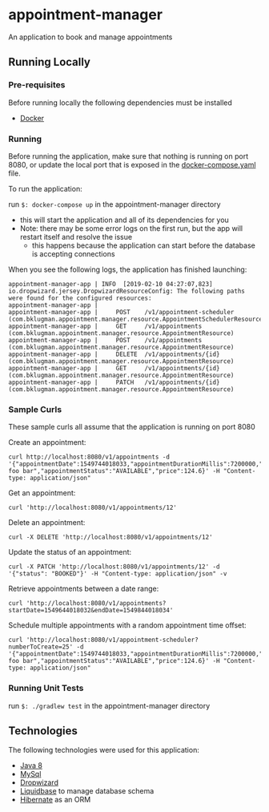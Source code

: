 # appointment-manager
An application to book and manage appointments

## Running Locally
### Pre-requisites
Before running locally the following dependencies must be installed

- [Docker](https://www.docker.com/products/docker-desktop)

### Running
Before running the application, make sure that nothing is running on port 8080, or update 
the local port that is exposed in the [docker-compose.yaml](https://github.com/bklugman/appointment-manager/blob/master/docker-compose.yaml#L20)
file.

To run the application:

run `$: docker-compose up` in the appointment-manager directory
  - this will start the application and all of its dependencies for you
  - Note: there may be some error logs on the first run, but the app will restart itself and resolve the issue
    - this happens because the application can start before the database is accepting connections
  
When you see the following logs, the application has finished launching:
```
appointment-manager-app | INFO  [2019-02-10 04:27:07,823] io.dropwizard.jersey.DropwizardResourceConfig: The following paths were found for the configured resources:
appointment-manager-app |
appointment-manager-app |     POST    /v1/appointment-scheduler (com.bklugman.appointment.manager.resource.AppointmentSchedulerResource)
appointment-manager-app |     GET     /v1/appointments (com.bklugman.appointment.manager.resource.AppointmentResource)
appointment-manager-app |     POST    /v1/appointments (com.bklugman.appointment.manager.resource.AppointmentResource)
appointment-manager-app |     DELETE  /v1/appointments/{id} (com.bklugman.appointment.manager.resource.AppointmentResource)
appointment-manager-app |     GET     /v1/appointments/{id} (com.bklugman.appointment.manager.resource.AppointmentResource)
appointment-manager-app |     PATCH   /v1/appointments/{id} (com.bklugman.appointment.manager.resource.AppointmentResource)
```

### Sample Curls
These sample curls all assume that the application is running on port 8080

Create an appointment:
```
curl http://localhost:8080/v1/appointments -d '{"appointmentDate":1549744018033,"appointmentDurationMillis":7200000,"doctorName":"dr. foo bar","appointmentStatus":"AVAILABLE","price":124.6}' -H "Content-type: application/json"
```
Get an appointment: 
```
curl 'http://localhost:8080/v1/appointments/12'
```
Delete an appointment:
```
curl -X DELETE 'http://localhost:8080/v1/appointments/12'
```
Update the status of an appointment:
```
curl -X PATCH 'http://localhost:8080/v1/appointments/12' -d '{"status": "BOOKED"}' -H "Content-type: application/json" -v 
```
Retrieve appointments between a date range:
```
curl 'http://localhost:8080/v1/appointments?startDate=1549644018032&endDate=1549844018034'
```

Schedule multiple appointments with a random appointment time offset: 
```
curl 'http://localhost:8080/v1/appointment-scheduler?numberToCreate=25' -d '{"appointmentDate":1549744018033,"appointmentDurationMillis":7200000,"doctorName":"dr. foo bar","appointmentStatus":"AVAILABLE","price":124.6}' -H "Content-type: application/json"
```
  
### Running Unit Tests
run `$: ./gradlew test` in the appointment-manager directory

## Technologies
The following technologies were used for this application:

- [Java 8](https://openjdk.java.net/projects/jdk8/)
- [MySql](https://dev.mysql.com/doc/)
- [Dropwizard](https://www.dropwizard.io/1.3.8/docs/getting-started.html)
- [Liquidbase](http://www.liquibase.org/) to manage database schema
- [Hibernate](http://hibernate.org/orm/) as an ORM
